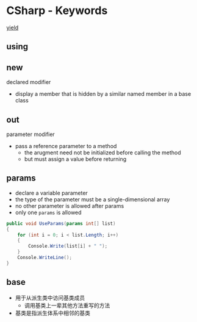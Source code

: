 # CSharp - Keywords

[yield](csharp-yield.md)

## using

## new

declared modifier

- display a member that is hidden by a similar named member in a base class

## out

parameter modifier

- pass a reference parameter to a method
  - the arugment need not be initialized before calling the method
  - but must assign a value before returning

## params

- declare a variable parameter
- the type of the parameter must be a single-dimensional array
- no other parameter is allowed after params
- only one `params` is allowed

```cs
public void UseParams(params int[] list)
{
    for (int i = 0; i < list.Length; i++)
    {
        Console.Write(list[i] + " ");
    }
    Console.WriteLine();
}
```


## base

- 用于从派生类中访问基类成员
  - 调用基类上一辈其他方法重写的方法
- 基类是指派生体系中相邻的基类 
